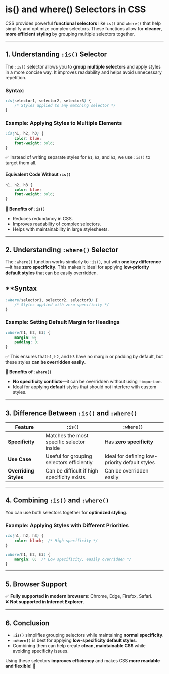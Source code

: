 # is() and where() Selectors in CSS

CSS provides powerful **functional selectors** like `is()` and `where()` that help simplify and optimize complex selectors. These functions allow for **cleaner, more efficient styling** by grouping multiple selectors together.

---

## **1. Understanding `:is()` Selector**

The `:is()` selector allows you to **group multiple selectors** and apply styles in a more concise way. It improves readability and helps avoid unnecessary repetition.

### **Syntax:**

```css
:is(selector1, selector2, selector3) {
    /* Styles applied to any matching selector */
}
```

### **Example: Applying Styles to Multiple Elements**

```css
:is(h1, h2, h3) {
    color: blue;
    font-weight: bold;
}
```

✅ Instead of writing separate styles for `h1`, `h2`, and `h3`, we use `:is()` to target them all.

#### **Equivalent Code Without `:is()`**

```css
h1, h2, h3 {
    color: blue;
    font-weight: bold;
}
```

**🔹 Benefits of `:is()`**

- Reduces redundancy in CSS.
- Improves readability of complex selectors.
- Helps with maintainability in large stylesheets.

---

## **2. Understanding `:where()` Selector**

The `:where()` function works similarly to `:is()`, but with **one key difference**—it has **zero specificity**. This makes it ideal for applying **low-priority default styles** that can be easily overridden.

## **Syntax

```css
:where(selector1, selector2, selector3) {
    /* Styles applied with zero specificity */
}
```

### **Example: Setting Default Margin for Headings**

```css
:where(h1, h2, h3) {
    margin: 0;
    padding: 0;
}
```

✅ This ensures that `h1`, `h2`, and `h3` have no margin or padding by default, but these styles **can be overridden easily**.

**🔹 Benefits of `:where()`**

- **No specificity conflicts**—it can be overridden without using `!important`.
- Ideal for applying **default** styles that should not interfere with custom styles.

---

## **3. Difference Between `:is()` and `:where()`**

| Feature      | `:is()` | `:where()` |
|-------------|--------|------------|
| **Specificity** | Matches the most specific selector inside | Has **zero specificity** |
| **Use Case** | Useful for grouping selectors efficiently | Ideal for defining low-priority default styles |
| **Overriding Styles** | Can be difficult if high specificity exists | Can be overridden easily |

---

## **4. Combining `:is()` and `:where()`**

You can use both selectors together for **optimized styling**.

### **Example: Applying Styles with Different Priorities**

```css
:is(h1, h2, h3) {
    color: black;  /* High specificity */
}

:where(h1, h2, h3) {
    margin: 0;  /* Low specificity, easily overridden */
}
```

---

## **5. Browser Support**

✅ **Fully supported in modern browsers**: Chrome, Edge, Firefox, Safari.  
❌ **Not supported in Internet Explorer**.

---

## **6. Conclusion**

- **`:is()`** simplifies grouping selectors while maintaining **normal specificity**.
- **`:where()`** is best for applying **low-specificity default styles**.
- Combining them can help create **clean, maintainable CSS** while avoiding specificity issues.

Using these selectors **improves efficiency** and makes CSS **more readable and flexible**! 🚀
